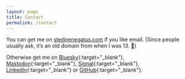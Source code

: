 ```yaml
---
layout: page
title: Contact
permalink: /contact
---
```


You can get me on ste@renegatus.com if you like email. (Since people usually ask, it’s an old domain from when I was 13. :facepalm:)

Otherwise get me on [Bluesky](https://bsky.app/profile/visitmy.website){:target="_blank"}, [Mastodon](https://indieweb.social/@stevenjmesser){:target="_blank"}, [Signal](https://signal.me/#eu/P0kyTffXLi9Q9zoA4XPMQeR8D5Wxm0OP/2uoSEDxvIe5bspLBPFCvoSQSIlTMbIg){:target="_blank"}, [LinkedIn](https://www.linkedin.com/in/stevenjmesser){:target="_blank"} or [GitHub](https://github.com/stevenjmesser){:target="_blank"}.
